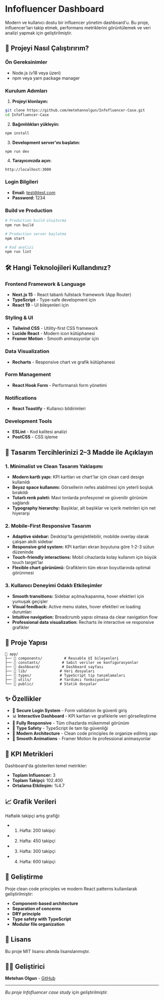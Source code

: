 # Infofluencer Dashboard

Modern ve kullanıcı dostu bir influencer yönetim dashboard'u. Bu proje, influencer'ları takip etmek, performans metriklerini görüntülemek ve veri analizi yapmak için geliştirilmiştir.

## 🚀 Projeyi Nasıl Çalıştırırım?

### Ön Gereksinimler
- Node.js (v18 veya üzeri)
- npm veya yarn package manager

### Kurulum Adımları

1. **Projeyi klonlayın:**
```bash
git clone https://github.com/metehannolgun/Infofluencer-Case.git
cd Infofluencer-Case
```

2. **Bağımlılıkları yükleyin:**
```bash
npm install
```

3. **Development server'ını başlatın:**
```bash
npm run dev
```

4. **Tarayıcınızda açın:**
```
http://localhost:3000
```

### Login Bilgileri
- **Email:** test@test.com
- **Password:** 1234

### Build ve Production

```bash
# Production build oluşturma
npm run build

# Production server başlatma
npm start

# Kod analizi
npm run lint
```

## 🛠️ Hangi Teknolojileri Kullandınız?

### Frontend Framework & Language
- **Next.js 15** - React tabanlı fullstack framework (App Router)
- **TypeScript** - Type-safe development için
- **React 19** - UI bileşenleri için

### Styling & UI
- **Tailwind CSS** - Utility-first CSS framework
- **Lucide React** - Modern icon kütüphanesi
- **Framer Motion** - Smooth animasyonlar için

### Data Visualization
- **Recharts** - Responsive chart ve grafik kütüphanesi

### Form Management
- **React Hook Form** - Performanslı form yönetimi

### Notifications
- **React Toastify** - Kullanıcı bildirimleri

### Development Tools
- **ESLint** - Kod kalitesi analizi
- **PostCSS** - CSS işleme

## 🎨 Tasarım Tercihlerinizi 2–3 Madde ile Açıklayın

### 1. **Minimalist ve Clean Tasarım Yaklaşımı**
- **Modern kartlı yapı:** KPI kartları ve chart'lar için clean card design kullanıldı
- **Beyaz space kullanımı:** Görsellerin nefes alabilmesi için yeterli boşluk bırakıldı
- **Tutarlı renk paleti:** Mavi tonlarda profesyonel ve güvenilir görünüm sağlandı
- **Typography hierarchy:** Başlıklar, alt başlıklar ve içerik metinleri için net hiyerarşi

### 2. **Mobile-First Responsive Tasarım**
- **Adaptive sidebar:** Desktop'ta genişletilebilir, mobilde overlay olarak çalışan akıllı sidebar
- **Responsive grid system:** KPI kartları ekran boyutuna göre 1-2-3 sütun düzeninde
- **Touch-friendly interactions:** Mobil cihazlarda kolay kullanım için büyük touch target'lar
- **Flexible chart görünümü:** Grafiklerin tüm ekran boyutlarında optimal görünmesi

### 3. **Kullanıcı Deneyimi Odaklı Etkileşimler**
- **Smooth transitions:** Sidebar açılma/kapanma, hover efektleri için yumuşak geçişler
- **Visual feedback:** Active menu states, hover efektleri ve loading durumları
- **Intuitive navigation:** Breadcrumb yapısı olmasa da clear navigation flow
- **Professional data visualization:** Recharts ile interactive ve responsive grafikler

## 📁 Proje Yapısı

```
📁 app/
├── 📁 components/          # Reusable UI bileşenleri
├── 📁 constants/          # Sabit veriler ve konfigürasyonlar
├── 📁 dashboard/          # Dashboard sayfası
├── 📁 lib/               # Veri dosyaları
├── 📁 types/             # TypeScript tip tanımlamaları
├── 📁 utils/             # Yardımcı fonksiyonlar
└── 📁 public/            # Statik dosyalar
```

## ✨ Özellikler

- 🔐 **Secure Login System** - Form validation ile güvenli giriş
- 📊 **Interactive Dashboard** - KPI kartları ve grafiklerle veri görselleştirme
- 📱 **Fully Responsive** - Tüm cihazlarda mükemmel görünüm
- 🎯 **Type Safety** - TypeScript ile tam tip güvenliği
- 🚀 **Modern Architecture** - Clean code principles ile organize edilmiş yapı
- 💫 **Smooth Animations** - Framer Motion ile professional animasyonlar

## 🎯 KPI Metrikleri

Dashboard'da gösterilen temel metrikler:
- **Toplam Influencer:** 3
- **Toplam Takipçi:** 102.400
- **Ortalama Etkileşim:** %4.7

## 📈 Grafik Verileri

Haftalık takipçi artış grafiği:
- 1. Hafta: 200 takipçi
- 2. Hafta: 450 takipçi  
- 3. Hafta: 300 takipçi
- 4. Hafta: 600 takipçi

## 🔧 Geliştirme

Proje clean code principles ve modern React patterns kullanılarak geliştirilmiştir:

- **Component-based architecture**
- **Separation of concerns**
- **DRY principle**
- **Type safety with TypeScript**
- **Modular file organization**

## 📄 Lisans

Bu proje MIT lisansı altında lisanslanmıştır.

## 👨‍💻 Geliştirici

**Metehan Olgun** - [GitHub](https://github.com/metehannolgun)

---

*Bu proje Infofluencer case study için geliştirilmiştir.*

